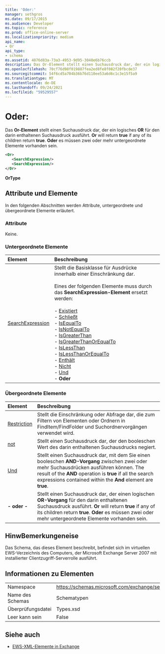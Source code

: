 ```yaml
---
title: 'Oder:'
manager: sethgros
ms.date: 09/17/2015
ms.audience: Developer
ms.topic: reference
ms.prod: office-online-server
ms.localizationpriority: medium
api_name:
- Or
api_type:
- schema
ms.assetid: 4876d83a-73a3-4953-9d95-3048e6b76ccb
description: Das Or-Element stellt einen Suchausdruck dar, der ein logisches OR für den darin enthaltenen Suchausdruck ausführt. Oder gibt "true" zurück, wenn eines seiner untergeordneten Elemente "true" zurückgibt. Oder es müssen zwei oder mehr untergeordnete Elemente vorhanden sein.
ms.openlocfilehash: 70cf76d98f019887fea2ed8fe8f082f20fbcde37
ms.sourcegitcommit: 54f6cd5a704b36b76d110ee53a6d6c1c3e15f5a9
ms.translationtype: MT
ms.contentlocale: de-DE
ms.lasthandoff: 09/24/2021
ms.locfileid: "59529557"
---
```

# <a name="or"></a>Oder:

Das **Or-Element** stellt einen Suchausdruck dar, der ein logisches **OR** für den darin enthaltenen Suchausdruck ausführt. **Or** will return **true** if any of its children return **true**. **Oder** es müssen zwei oder mehr untergeordnete Elemente vorhanden sein. 
  
```xml
<Or>
   <SearchExpression/>
   <SearchExpression/>
</Or>
```

 **OrType**
## <a name="attributes-and-elements"></a>Attribute und Elemente

In den folgenden Abschnitten werden Attribute, untergeordnete und übergeordnete Elemente erläutert.
  
### <a name="attributes"></a>Attribute

Keine.
  
### <a name="child-elements"></a>Untergeordnete Elemente

|**Element**|**Beschreibung**|
|:-----|:-----|
|[SearchExpression](searchexpression.md) <br/> | Stellt die Basisklasse für Ausdrücke innerhalb einer Einschränkung dar. <br/><br/>Eines der folgenden Elemente muss durch das **SearchExpression-Element** ersetzt werden: <br/> <br/>- [Existiert](exists.md) <br/>- [Schließt](excludes.md) <br/>- [IsEqualTo](isequalto.md) <br/>- [IsNotEqualTo](isnotequalto.md) <br/>- [IsGreaterThan](isgreaterthan.md) <br/>- [IsGreaterThanOrEqualTo](isgreaterthanorequalto.md) <br/>- [IsLessThan](islessthan.md) <br/>- [IsLessThanOrEqualTo](islessthanorequalto.md) <br/>- [Enthält](contains.md) <br/>- [Nicht](not.md) <br/>- [Und](and.md) <br/>- **Oder** <br/> |
   
### <a name="parent-elements"></a>Übergeordnete Elemente

|**Element**|**Beschreibung**|
|:-----|:-----|
|[Restriction](restriction.md) <br/> |Stellt die Einschränkung oder Abfrage dar, die zum Filtern von Elementen oder Ordnern in FindItem/FindFolder und Suchordnervorgängen verwendet wird.  <br/> |
|[not](not.md) <br/> |Stellt einen Suchausdruck dar, der den booleschen Wert des darin enthaltenen Suchausdrucks negiert.  <br/> |
|[Und](and.md) <br/> |Stellt einen Suchausdruck dar, mit dem Sie einen booleschen **AND-Vorgang** zwischen zwei oder mehr Suchausdrücken ausführen können. The result of the **AND** operation is **true** if all the search expressions contained within the **And** element are **true**.  <br/> |
|**- oder -** <br/> |Stellt einen Suchausdruck dar, der einen logischen **OR-Vorgang** für den darin enthaltenen Suchausdruck ausführt. **Or** will return **true** if any of its children return **true**. **Oder** es müssen zwei oder mehr untergeordnete Elemente vorhanden sein.  <br/> |
   
## <a name="remarks"></a>HinwBemerkungeneise

Das Schema, das dieses Element beschreibt, befindet sich im virtuellen EWS-Verzeichnis des Computers, der Microsoft Exchange Server 2007 mit installierter Clientzugriff-Serverrolle ausführt.
  
## <a name="element-information"></a>Informationen zu Elementen

|||
|:-----|:-----|
|Namespace  <br/> |https://schemas.microsoft.com/exchange/services/2006/types  <br/> |
|Name des Schemas  <br/> |Schematypen  <br/> |
|Überprüfungsdatei  <br/> |Types.xsd  <br/> |
|Leer kann sein  <br/> |False  <br/> |
   
## <a name="see-also"></a>Siehe auch

- [EWS-XML-Elemente in Exchange](ews-xml-elements-in-exchange.md)

